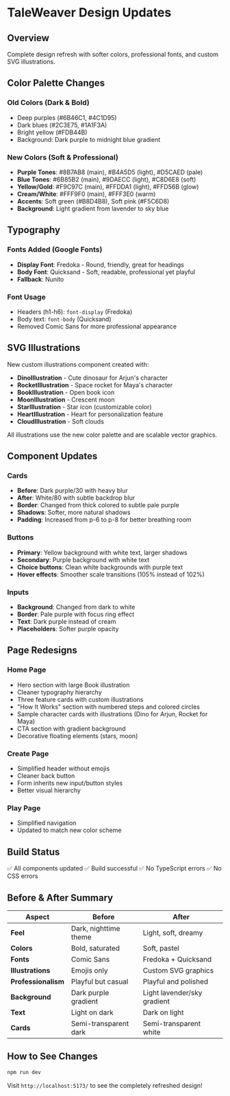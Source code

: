 # TaleWeaver Design Updates

## Overview
Complete design refresh with softer colors, professional fonts, and custom SVG illustrations.

## Color Palette Changes

### Old Colors (Dark & Bold)
- Deep purples (#6B46C1, #4C1D95)
- Dark blues (#2C3E75, #1A1F3A)
- Bright yellow (#FDB44B)
- Background: Dark purple to midnight blue gradient

### New Colors (Soft & Professional)
- **Purple Tones**: #8B7AB8 (main), #B4A5D5 (light), #D5CAED (pale)
- **Blue Tones**: #6B85B2 (main), #9DAECC (light), #C8D6E8 (soft)
- **Yellow/Gold**: #F9C97C (main), #FFDDA1 (light), #FFD56B (glow)
- **Cream/White**: #FFF9F0 (main), #FFF3E0 (warm)
- **Accents**: Soft green (#B8D4B8), Soft pink (#F5C6D8)
- **Background**: Light gradient from lavender to sky blue

## Typography

### Fonts Added (Google Fonts)
- **Display Font**: Fredoka - Round, friendly, great for headings
- **Body Font**: Quicksand - Soft, readable, professional yet playful
- **Fallback**: Nunito

### Font Usage
- Headers (h1-h6): `font-display` (Fredoka)
- Body text: `font-body` (Quicksand)
- Removed Comic Sans for more professional appearance

## SVG Illustrations

New custom illustrations component created with:
- **DinoIllustration** - Cute dinosaur for Arjun's character
- **RocketIllustration** - Space rocket for Maya's character
- **BookIllustration** - Open book icon
- **MoonIllustration** - Crescent moon
- **StarIllustration** - Star icon (customizable color)
- **HeartIllustration** - Heart for personalization feature
- **CloudIllustration** - Soft clouds

All illustrations use the new color palette and are scalable vector graphics.

## Component Updates

### Cards
- **Before**: Dark purple/30 with heavy blur
- **After**: White/80 with subtle backdrop blur
- **Border**: Changed from thick colored to subtle pale purple
- **Shadows**: Softer, more natural shadows
- **Padding**: Increased from p-6 to p-8 for better breathing room

### Buttons
- **Primary**: Yellow background with white text, larger shadows
- **Secondary**: Purple background with white text
- **Choice buttons**: Clean white backgrounds with purple text
- **Hover effects**: Smoother scale transitions (105% instead of 102%)

### Inputs
- **Background**: Changed from dark to white
- **Border**: Pale purple with focus ring effect
- **Text**: Dark purple instead of cream
- **Placeholders**: Softer purple opacity

## Page Redesigns

### Home Page
- Hero section with large Book illustration
- Cleaner typography hierarchy
- Three feature cards with custom illustrations
- "How It Works" section with numbered steps and colored circles
- Sample character cards with illustrations (Dino for Arjun, Rocket for Maya)
- CTA section with gradient background
- Decorative floating elements (stars, moon)

### Create Page
- Simplified header without emojis
- Cleaner back button
- Form inherits new input/button styles
- Better visual hierarchy

### Play Page
- Simplified navigation
- Updated to match new color scheme

## Build Status
✅ All components updated
✅ Build successful
✅ No TypeScript errors
✅ No CSS errors

## Before & After Summary

| Aspect | Before | After |
|--------|--------|-------|
| **Feel** | Dark, nighttime theme | Light, soft, dreamy |
| **Colors** | Bold, saturated | Soft, pastel |
| **Fonts** | Comic Sans | Fredoka + Quicksand |
| **Illustrations** | Emojis only | Custom SVG graphics |
| **Professionalism** | Playful but casual | Playful and polished |
| **Background** | Dark purple gradient | Light lavender/sky gradient |
| **Text** | Light on dark | Dark on light |
| **Cards** | Semi-transparent dark | Semi-transparent white |

## How to See Changes

```bash
npm run dev
```

Visit `http://localhost:5173/` to see the completely refreshed design!
